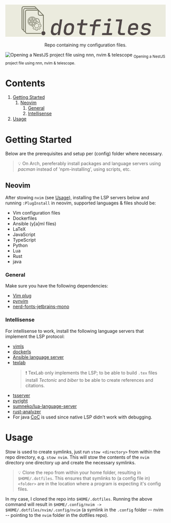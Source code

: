 <p align="center">
  <img src="banner.png" alt=".dotfiles">
</p>

<p align="center">
Repo containing my configuration files.
</p>

![Opening a NestJS project file using nnn, nvim & telescope](https://i.imgur.com/WKd4tVB.gif)
<sub>Opening a NestJS project file using nnn, nvim & telescope.</sub>

# Contents

1. [Getting Started](#getting-started)
    1. [Neovim](#neovim)
        1. [General](#general)
        2. [Intellisense](#intellisense)
2. [Usage](#usage)

# Getting Started

Below are the prerequisites and setup per (config) folder where necessary.

>💡 On Arch, pereferably install packages and language servers using _pacman_ instead of
'npm-installing', using scripts, etc.

## Neovim

After stowing `nvim` (see [Usage](#Usage)), installing the LSP servers below
and running `:PlugInstall` in neovim, supported languages & files should be:
  - Vim configuration files
  - Dockerfiles
  - Ansible (y[a]ml files)
  - LaTeX
  - JavaScript
  - TypeScript
  - Python
  - Lua
  - Rust
  - java

### General

Make sure you have the following dependencies:

  - [Vim plug](https://github.com/junegunn/vim-plug)
  - [pynvim](https://github.com/neovim/pynvim)
  - [nerd-fonts-jetbrains-mono](https://www.nerdfonts.com/font-downloads)
### Intellisense

For intellisense to work, install the following language servers that implement
the LSP protocol:
  - [vimls](https://github.com/iamcco/vim-language-server)
  - [dockerls](https://github.com/rcjsuen/dockerfile-language-server-nodejs)
  - [Ansible language server](https://github.com/ansible/ansible-language-server)
  - [texlab](https://github.com/latex-lsp/texlab)
    >❗ TexLab only implements the LSP; to be able to build `.tex` files install
    _Tectonic_ and _biber_ to be able to create references and citations.
  - [tsserver](https://github.com/typescript-language-server/typescript-language-server)
  - [pyright](https://github.com/microsoft/pyright)
  - [sumneko/lua-language-server](https//github.com/sumneko/lua-language-server)
  - [rust-analyzer](https://github.com/rust-analyzer/rust-analyzer)
  - For java [CoC](https://github.com/neoclide/coc.nvim) is used since native
    LSP didn't work with debugging.

# Usage

Stow is used to create symlinks, just run `stow <directory>` from within the
repo directory, e.g. `stow nvim`.  This will stow the contents of the `nvim`
directory one directory up and create the necessary symlinks.

>💡 Clone the repo from within your home folder, resulting in
`$HOME/.dotfiles`. This ensures that symlinks to (a config file in) `<folder>`
are in the location where a program is expecting it's config files.



In my case, I cloned the repo into `$HOME/.dotfiles`. Running the above command
will result in `$HOME/.config/nvim -> $HOME/.dotfiles/nvim/.config/nvim` (a
symlink in the `.config` folder -- nvim -- pointing to the `nvim` folder in the
dotfiles repo).
